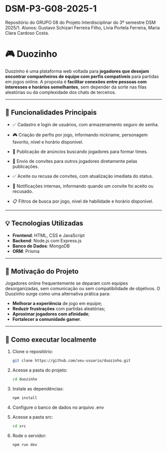 # DSM-P3-G08-2025-1

Repositório do GRUPO 08 do Projeto Interdisciplinar do 3º semestre DSM 2025/1. Alunos: Gustavo Schizari Ferreira Filho, Lívia Portela Ferreira, Maria Clara Cardoso Costa.


# 🎮 Duozinho

Duozinho é uma plataforma web voltada para **jogadores que desejam encontrar companheiros de equipe com perfis compatíveis** para partidas em jogos online. A proposta é **facilitar conexões entre pessoas com interesses e horários semelhantes**, sem depender da sorte nas filas aleatórias ou da complexidade dos chats de terceiros.

---

## 🚀 Funcionalidades Principais

- ✅ Cadastro e login de usuários, com armazenamento seguro de senha.

- 🎮 Criação de perfis por jogo, informando nickname, personagem favorito, nível e horário disponível.

- 📢 Publicação de anúncios buscando jogadores para formar times.

- 🤝 Envio de convites para outros jogadores diretamente pelas publicações.

- ✅ Aceite ou recusa de convites, com atualização imediata do status.

- 🔔 Notificações internas, informando quando um convite foi aceito ou recusado.

- 📋 Filtros de busca por jogo, nível de habilidade e horário disponível.

---

## 💡 Tecnologias Utilizadas

- **Frontend**: HTML, CSS e JavaScript
- **Backend**: Node.js com Express.js
- **Banco de Dados**: MongoDB
- **ORM**: Prisma

---


## 🧠 Motivação do Projeto

Jogadores online frequentemente se deparam com equipes desorganizadas, sem comunicação ou sem compatibilidade de objetivos. O Duozinho surge como uma alternativa prática para:

- **Melhorar a experiência** de jogo em equipe;
- **Reduzir frustrações** com partidas aleatórias;
- **Aproximar jogadores com afinidade**;
- **Fortalecer a comunidade gamer**.

---

## 📌 Como executar localmente

1. Clone o repositório:
   ```bash
   git clone https://github.com/seu-usuario/duozinho.git
   ```

2. Acesse a pasta do projeto:
    ```bash
   cd duozinho
   ```


3. Instale as dependências:
    ```bash
   npm install
   ```

4. Configure o banco de dados no arquivo .env

5. Acesse a pasta src:
    ```bash
   cd src
   ```

6. Rode o servidor:
    ```bash
    npm run dev
    ```